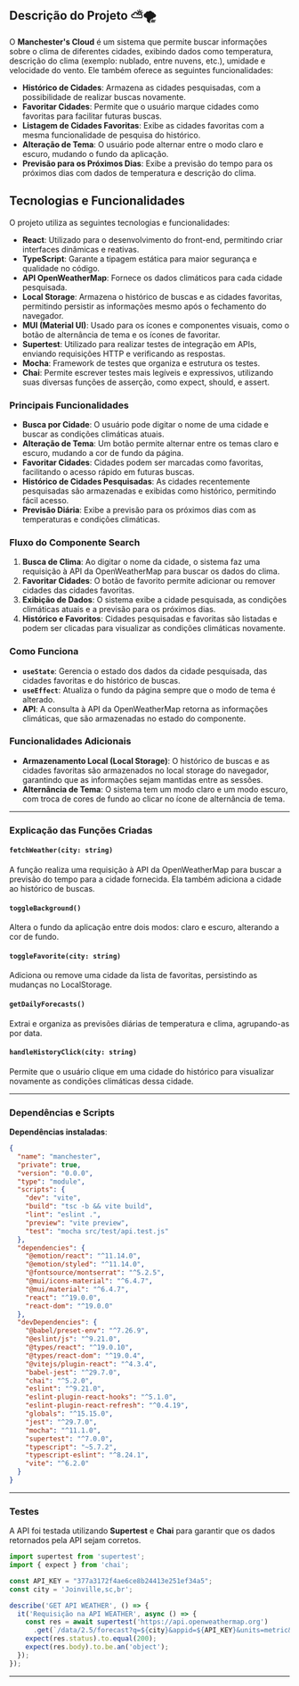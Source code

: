 ## Descrição do Projeto ⛅🌪️

O **Manchester's Cloud** é um sistema que permite buscar informações sobre o clima de diferentes cidades, exibindo dados como temperatura, descrição do clima (exemplo: nublado, entre nuvens, etc.), umidade e velocidade do vento. Ele também oferece as seguintes funcionalidades:

- **Histórico de Cidades**: Armazena as cidades pesquisadas, com a possibilidade de realizar buscas novamente.
- **Favoritar Cidades**: Permite que o usuário marque cidades como favoritas para facilitar futuras buscas.
- **Listagem de Cidades Favoritas**: Exibe as cidades favoritas com a mesma funcionalidade de pesquisa do histórico.
- **Alteração de Tema**: O usuário pode alternar entre o modo claro e escuro, mudando o fundo da aplicação.
- **Previsão para os Próximos Dias**: Exibe a previsão do tempo para os próximos dias com dados de temperatura e descrição do clima.

## Tecnologias e Funcionalidades

O projeto utiliza as seguintes tecnologias e funcionalidades:

- **React**: Utilizado para o desenvolvimento do front-end, permitindo criar interfaces dinâmicas e reativas.
- **TypeScript**: Garante a tipagem estática para maior segurança e qualidade no código.
- **API OpenWeatherMap**: Fornece os dados climáticos para cada cidade pesquisada.
- **Local Storage**: Armazena o histórico de buscas e as cidades favoritas, permitindo persistir as informações mesmo após o fechamento do navegador.
- **MUI (Material UI)**: Usado para os ícones e componentes visuais, como o botão de alternância de tema e os ícones de favoritar.
- **Supertest**: Utilizado para realizar testes de integração em APIs, enviando requisições HTTP e verificando as respostas.
- **Mocha**: Framework de testes que organiza e estrutura os testes.
- **Chai**: Permite escrever testes mais legíveis e expressivos, utilizando suas diversas funções de asserção, como expect, should, e assert.

### Principais Funcionalidades

- **Busca por Cidade**: O usuário pode digitar o nome de uma cidade e buscar as condições climáticas atuais.
- **Alteração de Tema**: Um botão permite alternar entre os temas claro e escuro, mudando a cor de fundo da página.
- **Favoritar Cidades**: Cidades podem ser marcadas como favoritas, facilitando o acesso rápido em futuras buscas.
- **Histórico de Cidades Pesquisadas**: As cidades recentemente pesquisadas são armazenadas e exibidas como histórico, permitindo fácil acesso.
- **Previsão Diária**: Exibe a previsão para os próximos dias com as temperaturas e condições climáticas.

### Fluxo do Componente Search

1. **Busca de Clima**: Ao digitar o nome da cidade, o sistema faz uma requisição à API da OpenWeatherMap para buscar os dados do clima.
2. **Favoritar Cidades**: O botão de favorito permite adicionar ou remover cidades das cidades favoritas.
3. **Exibição de Dados**: O sistema exibe a cidade pesquisada, as condições climáticas atuais e a previsão para os próximos dias.
4. **Histórico e Favoritos**: Cidades pesquisadas e favoritas são listadas e podem ser clicadas para visualizar as condições climáticas novamente.

### Como Funciona

- **`useState`**: Gerencia o estado dos dados da cidade pesquisada, das cidades favoritas e do histórico de buscas.
- **`useEffect`**: Atualiza o fundo da página sempre que o modo de tema é alterado.
- **API**: A consulta à API da OpenWeatherMap retorna as informações climáticas, que são armazenadas no estado do componente.

### Funcionalidades Adicionais

- **Armazenamento Local (Local Storage)**: O histórico de buscas e as cidades favoritas são armazenados no local storage do navegador, garantindo que as informações sejam mantidas entre as sessões.
- **Alternância de Tema**: O sistema tem um modo claro e um modo escuro, com troca de cores de fundo ao clicar no ícone de alternância de tema.

---

### Explicação das Funções Criadas

#### `fetchWeather(city: string)`

A função realiza uma requisição à API da OpenWeatherMap para buscar a previsão do tempo para a cidade fornecida. Ela também adiciona a cidade ao histórico de buscas.

#### `toggleBackground()`

Altera o fundo da aplicação entre dois modos: claro e escuro, alterando a cor de fundo.

#### `toggleFavorite(city: string)`

Adiciona ou remove uma cidade da lista de favoritas, persistindo as mudanças no LocalStorage.

#### `getDailyForecasts()`

Extrai e organiza as previsões diárias de temperatura e clima, agrupando-as por data.

#### `handleHistoryClick(city: string)`

Permite que o usuário clique em uma cidade do histórico para visualizar novamente as condições climáticas dessa cidade.

---

### Dependências e Scripts

**Dependências instaladas**:

```json
{
  "name": "manchester",
  "private": true,
  "version": "0.0.0",
  "type": "module",
  "scripts": {
    "dev": "vite",
    "build": "tsc -b && vite build",
    "lint": "eslint .",
    "preview": "vite preview",
    "test": "mocha src/test/api.test.js"
  },
  "dependencies": {
    "@emotion/react": "^11.14.0",
    "@emotion/styled": "^11.14.0",
    "@fontsource/montserrat": "^5.2.5",
    "@mui/icons-material": "^6.4.7",
    "@mui/material": "^6.4.7",
    "react": "^19.0.0",
    "react-dom": "^19.0.0"
  },
  "devDependencies": {
    "@babel/preset-env": "^7.26.9",
    "@eslint/js": "^9.21.0",
    "@types/react": "^19.0.10",
    "@types/react-dom": "^19.0.4",
    "@vitejs/plugin-react": "^4.3.4",
    "babel-jest": "^29.7.0",
    "chai": "^5.2.0",
    "eslint": "^9.21.0",
    "eslint-plugin-react-hooks": "^5.1.0",
    "eslint-plugin-react-refresh": "^0.4.19",
    "globals": "^15.15.0",
    "jest": "^29.7.0",
    "mocha": "^11.1.0",
    "supertest": "^7.0.0",
    "typescript": "~5.7.2",
    "typescript-eslint": "^8.24.1",
    "vite": "^6.2.0"
  }
}
```

---

### Testes

A API foi testada utilizando **Supertest** e **Chai** para garantir que os dados retornados pela API sejam corretos.

```js
import supertest from 'supertest';
import { expect } from 'chai';

const API_KEY = "377a3172f4ae6ce8b24413e251ef34a5";
const city = 'Joinville,sc,br';

describe('GET API WEATHER', () => {
  it('Requisição na API WEATHER', async () => {
    const res = await supertest('https://api.openweathermap.org')
      .get(`/data/2.5/forecast?q=${city}&appid=${API_KEY}&units=metric&lang=pt`);
    expect(res.status).to.equal(200);
    expect(res.body).to.be.an('object');
  });
});
```
--- 